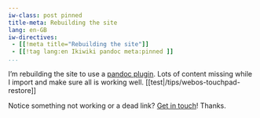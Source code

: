 ```yaml
---
iw-class: post pinned
title-meta: Rebuilding the site
lang: en-GB
iw-directives:
 - [[!meta title="Rebuilding the site"]]
 - [[!tag lang:en Ikiwiki pandoc meta:pinned ]] 
...
```


I’m rebuilding the site to use a [pandoc plugin][ikiwiki-pandoc].
Lots of content missing while I import and make sure all is working well. [[test|/tips/webos-touchpad-restore]]

Notice something not working or a dead link? [Get in touch](/hugo)! Thanks.

[ikiwiki-pandoc]: https://github.com/sciunto-org/ikiwiki-pandoc
